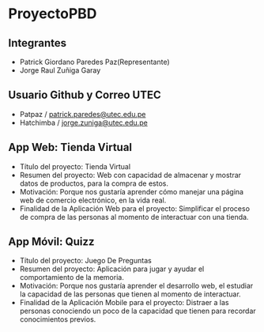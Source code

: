 # ProyectoPBD

## Integrantes
- Patrick Giordano Paredes Paz(Representante)
- Jorge Raul Zuñiga Garay
## Usuario Github y Correo UTEC
- Patpaz / patrick.paredes@utec.edu.pe
- Hatchimba / jorge.zuniga@utec.edu.pe

## App Web: Tienda Virtual 

- Título del proyecto: Tienda Virtual
- Resumen del proyecto: Web con capacidad de almacenar y mostrar datos de productos, para la compra de estos.
- Motivación: Porque nos gustaría aprender cómo manejar una página web de comercio electrónico, en la vida real.
- Finalidad de la Aplicación Web para el proyecto: Simplificar el proceso de compra de las personas al momento de interactuar con una tienda.

## App Móvil: Quizz

- Título del proyecto: Juego De Preguntas
- Resumen del proyecto: Aplicación para jugar y ayudar el comportamiento de la memoria.
- Motivación: Porque nos gustaría aprender el desarrollo web,  el estudiar la capacidad de las personas que tienen al momento de interactuar.
- Finalidad de la Aplicación Mobile para el proyecto: Distraer a las personas conociendo un poco de la capacidad que tienen para recordar conocimientos previos.


